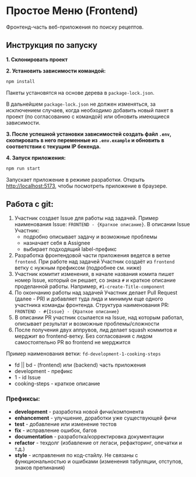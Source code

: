 # Простое Меню (Frontend)

Фронтенд-часть веб-приложения по поиску рецептов.

## Инструкция по запуску

**1. Склонировать проект**

**2. Установить зависимости командой:**

```bash
npm install
```

Пакеты установятся на основе дерева в `package-lock.json`.

В дальнейшем `package-lock.json` не должен изменяться, за исключением случаев, когда необходимо добавить новый пакет в проект (по согласованию с командой) или обновить имеющиеся зависимости.

**3. После успешной установки зависимостей создать файл `.env`, скопировать в него переменные из `.env.example` и обновить в соответствии с текущим IP бекенда.**

**4. Запуск приложения:**

```bash
npm run start
```
Запускает приложение в режиме разработки.
Открыть [http://localhost:5173](http://localhost:5173/), чтобы посмотреть приложение в браузере.

## Работа с git:
1. Участник создает Issue для работы над задачей. Пример наименования Issue: `FRONTEND - {Краткое описание}`. В описании Issue Участник:
    - подробно описывает задачу и возможные проблемы
    - назначает себя в Assignee
    - выбирает подходящий label-префикс
2. Разработка фронтендовой части приложения ведется в ветке `frontend`. При работе над задачей Участник создаёт из `frontend` ветку с нужным префиксом (подробнее см. ниже)
3. Участник комитит изменения, в начале названия комита пишет номер Issue, который он решает, со знака `#` и краткое описание проделанной работы. Например, `#1-create-Title-component`
4. По окончанию работы над задачей Участник делает Pull Request (далее - PR) и добавляет туда лида и минимум еще одного участника команды фронтенда. Структура наименования PR: `FRONTEND - #{Issue} - {Краткое описание}`
5. В описании PR участник ссылается на Issue, над которым работал, описывает результат и возможные проблемы/сложности
6. После получения двух аппрувов, лид делает squash коммитов и мерджит во frontend-ветку. Без согласования с лидом самостоятельно PR во frontend не мерджится

Пример наименования ветки: `fd-development-1-cooking-steps`

- fd || bd - (frontend) или (backend) часть приложения
- development - префикс
- 1 - id Issue
- cooking-steps - краткое описание


### Префиксы:
- **development** - разработка новой фичи/компонента
- **enhancement** - улучшение, доработки уже существующей фичи
- **test** - добавление или изменение тестов
- **fix** - исправление ошибок, багов
- **documentation** - разработка/корректировка документации
- **refactor** - техдолг (избавление от легаси, рефакторинг, опечатки и т.д.)
- **style** - исправления по код-стайлу. Не связаны с функциональностью и ошибками (изменения табуляции, отступов, знаков препинания)
